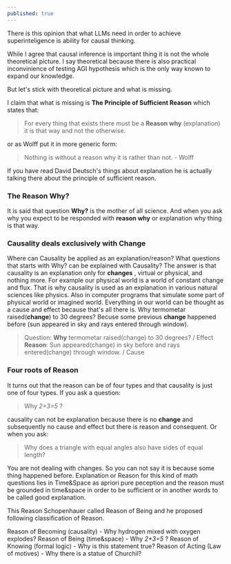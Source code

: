 ```yaml
---
published: true
---
```


There is this opinion that what LLMs need in order to achieve superinteligence is ability for causal thinking.

While I agree that causal inference is important thing it is not the whole theoretical picture. I say theoretical because there is also practical inconvinience of testing AGI hypothesis which is the only way known to expand our knowledge.

But let's stick with theoretical picture and what is missing.

I claim that what is missing is **The Principle of Sufficient Reason** which states that:

> For every thing that exists there must be a **Reason why** (explanation) it is that way and not the otherwise.

or as Wolff put it in more generic form:

> Nothing is without a reason why it is rather than not. - Wolff

If you have read David Deutsch's things about explanation he is actually talking there about the principle of sufficient reason.

### The Reason Why?

It is said that question **Why?** is the mother of all science. And when you ask why you expect to be responded with **reason why** or explanation why thing is that way. 

### Causality deals exclusively with Change
Where can Causality be applied as an explanation/reason? What questions that starts with Why? can be explained with Causality? The answer is that causality is an explanation only for **changes** , virtual or physical, and nothing more. 
For example our physical world is a world of constant change and flux. That is why causality is used as an explanation in various natural sciences like physics. Also in computer programs that simulate some part of physical world or imagined world. Everything in our world can be thought as a cause and effect because that's all there is. Why termometar raised(**change**) to 30 degrees? Becuse some previous **change** happened before (sun appeared in sky and rays entered through window).

> Question: **Why** termometar raised(change) to 30 degrees? / Effect
**Reason**: Sun appeared(change) in sky before and rays entered(change) through window. / Cause

### Four roots of Reason
It turns out that the reason can be of four types and that causality is just one of four types.
If you ask a question:

> Why _2+3=5_ ?

causality can not be explanation because there is no **change** and subsequently no cause and effect but there is reason and consequent. Or when you ask: 

> Why does a triangle with equal angles also have sides of equal length?

You are not dealing with changes. So you can not say it is because some thing happened before. 
Explanation or Reason for this kind of math questions lies in Time&Space as apriori pure peception and the reason must be grounded in time&space in order to be sufficient or in another words to be called good explanation.

This Reason Schopenhauer called Reason of Being and he proposed following classification of Reason.

Reason of Becoming (causality) - Why hydrogen mixed with oxygen explodes?
Reason of Being (time&space) - Why _2+3=5_ ?
Reason of Knowing (formal logic) - Why is this statement true?
Reason of Acting (Law of motives) - Why there is a statue of Churchil?
